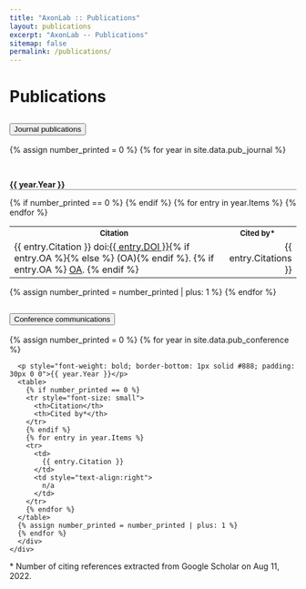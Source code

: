 ```yaml
---
title: "AxonLab :: Publications"
layout: publications
excerpt: "AxonLab -- Publications"
sitemap: false
permalink: /publications/
---
```


# Publications

<div class="accordion accordion-flush" id="accordionPublications">
  <div class="accordion-item">
    <h2 class="accordion-header" id="flush-headingOne">
      <button class="accordion-button collapsed" type="button" data-bs-toggle="collapse" data-bs-target="#flush-collapseOne" aria-expanded="false" aria-controls="flush-collapseOne">
        Journal publications
      </button>
    </h2>
    <div id="flush-collapseOne" class="accordion-collapse collapse" aria-labelledby="flush-headingOne" data-bs-parent="#accordionPublications">
      <div class="accordion-body">
      {% assign number_printed = 0 %}
      {% for year in site.data.pub_journal %}
      <p style="font-weight: bold; border-bottom: 1px solid #888; padding: 30px 0 0">{{ year.Year }}</p>      
      <table>
        {% if number_printed == 0 %}
        <tr style="font-size: small">
          <th>Citation</th>
          <th>Cited by*</th>
        </tr>
        {% endif %}
        {% for entry in year.Items %}
        <tr>
          <td>
            {{ entry.Citation }}
            doi:<a href="https://doi.org/{{ entry.DOI }}">{{ entry.DOI }}</a>{% if entry.OA %}{% else %} (OA){% endif %}.
            {% if entry.OA %}
            <a href="{{ entry.OA }}">OA</a>.
            {% endif %}
          </td>
          <td style="text-align:right">
            {{ entry.Citations }}
          </td>
        </tr>
        {% endfor %}
      </table>
      {% assign number_printed = number_printed | plus: 1 %}
      {% endfor %}
      </div>
    </div>
  </div>

  <div class="accordion-item">
    <h2 class="accordion-header" id="flush-headingTwo">
      <button class="accordion-button collapsed" type="button" data-bs-toggle="collapse" data-bs-target="#flush-collapseTwo" aria-expanded="false" aria-controls="flush-collapseTwo">
        Conference communications
      </button>
    </h2>
    <div id="flush-collapseTwo" class="accordion-collapse collapse" aria-labelledby="flush-headingTwo" data-bs-parent="#accordionPublications">
      <div class="accordion-body">
      {% assign number_printed = 0 %}
      {% for year in site.data.pub_conference %}

      <p style="font-weight: bold; border-bottom: 1px solid #888; padding: 30px 0 0">{{ year.Year }}</p>
      <table>
        {% if number_printed == 0 %}
        <tr style="font-size: small">
          <th>Citation</th>
          <th>Cited by*</th>
        </tr>
        {% endif %}
        {% for entry in year.Items %}
        <tr>
          <td>
            {{ entry.Citation }}
          </td>
          <td style="text-align:right">
            n/a
          </td>
        </tr>
        {% endfor %}
      </table>
      {% assign number_printed = number_printed | plus: 1 %}
      {% endfor %}
      </div>
    </div>
  </div>


\* Number of citing references extracted from Google Scholar on Aug 11, 2022.